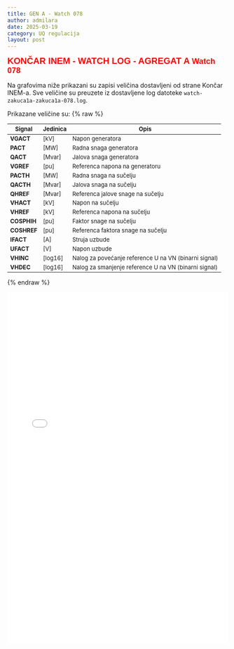 ```yaml
---
title: GEN A - Watch 078
author: admilara
date: 2025-03-19
category: UQ regulacija
layout: post
---
```


<span style="font-size: 20px; font-weight: bold; color: red; font-family: Helvetica; text-align: center">
    KONČAR INEM - WATCH LOG - AGREGAT A
</span>

<span style="font-size: 18px; font-weight: bold; color: red; font-family: Helvetica; text-align: center">
    Watch 078
</span>

Na grafovima niže prikazani su zapisi veličina dostavljeni od strane Končar INEM-a. 
Sve veličine su preuzete iz dostavljene log datoteke `watch-zakuca1a-zakuca1a-078.log`.
                               
Prikazane veličine su:
{% raw %}

<style scoped>
table {
  font-size: 13px;
}
</style>
| Signal | Jedinica | Opis |
|--------|----------|------|
| **VGACT** | [kV] | Napon generatora |
| **PACT** | [MW] | Radna snaga generatora |
| **QACT** | [Mvar] | Jalova snaga generatora |
| **VGREF** | [pu] | Referenca napona na generatoru |
| **PACTH** | [MW] | Radna snaga na sučelju |
| **QACTH** | [Mvar] | Jalova snaga na sučelju |
| **QHREF** | [Mvar] | Referenca jalove snage na sučelju |
| **VHACT** | [kV] | Napon na sučelju |
| **VHREF** | [kV] | Referenca napona na sučelju |
| **COSPHIH** | [pu] | Faktor snage na sučelju |
| **COSHREF** | [pu] | Referenca faktora snage na sučelju |
| **IFACT** | [A] | Struja uzbude |
| **UFACT** | [V] | Napon uzbude |
| **VHINC** | [log16] | Nalog za povećanje reference U na VN (binarni signal) |
| **VHDEC** | [log16] | Nalog za smanjenje reference U na VN (binarni signal) |

{% endraw %}

<div class="wide-graph">
    <iframe src="{{ site.baseurl }}/watch-htmls-a/watch-zakuca1a-zakuca1a-078.html" width="100%" height="800px" frameborder="0"></iframe>
</div>
